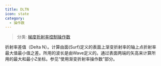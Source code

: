 ```yaml
---
title: DLTN
icon: state
category:
  - 操作数
---
```


> 分类: [梯度折射率控制操作数](/hb/operands/135/894/  "Zemax 操作数 梯度折射率控制操作数")

折射率差值（Delta N）。计算由面(Surf)定义的表面上渐变折射率的轴上点折射率最大值最小值之差。所用的波长是由Wave定义的。通过表面两端的矢高来计算所用的最大和最小Z坐标。参见“使用渐变折射率操作数”部分。
